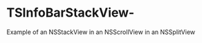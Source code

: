 TSInfoBarStackView-
===================

Example of an NSStackView in an NSScrollView in an NSSplitView
